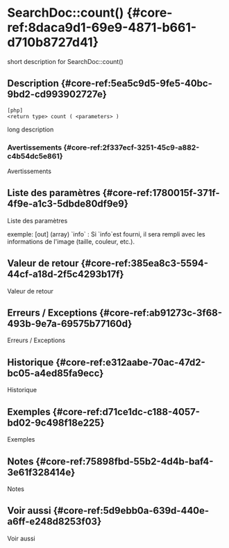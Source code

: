 # SearchDoc::count() {#core-ref:8daca9d1-69e9-4871-b661-d710b8727d41}

<div class="short-description">
<span class="fixme template">short description for SearchDoc::count()</span>
</div>
<!--
<div class="applicability">
Obsolète depuis #.#.#
</div>
-->

## Description {#core-ref:5ea5c9d5-9fe5-40bc-9bd2-cd993902727e}

    [php]
    <return type> count ( <parameters> )

<span class="fixme template">long description</span>

### Avertissements {#core-ref:2f337ecf-3251-45c9-a882-c4b54dc5e861}

<span class="fixme template">Avertissements</span>

## Liste des paramètres {#core-ref:1780015f-371f-4f9e-a1c3-5dbde80df9e9}

<span class="fixme template">Liste des paramètres</span>

<div class="fixme template">
exemple:  
[out] (array) `info`
:   Si `info`est fourni, il sera rempli avec les informations de l'image (taille, couleur, etc.).
</div>

## Valeur de retour {#core-ref:385ea8c3-5594-44cf-a18d-2f5c4293b17f}

<span class="fixme template">Valeur de retour</span>

## Erreurs / Exceptions {#core-ref:ab91273c-3f68-493b-9e7a-69575b77160d}

<span class="fixme template">Erreurs / Exceptions</span>

## Historique {#core-ref:e312aabe-70ac-47d2-bc05-a4ed85fa9ecc}

<span class="fixme template">Historique</span>

## Exemples {#core-ref:d71ce1dc-c188-4057-bd02-9c498f18e225}

<span class="fixme template">Exemples</span>

## Notes {#core-ref:75898fbd-55b2-4d4b-baf4-3e61f328414e}

<span class="fixme template">Notes</span>

## Voir aussi {#core-ref:5d9ebb0a-639d-440e-a6ff-e248d8253f03}

<span class="fixme template">Voir aussi</span>
